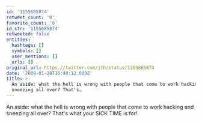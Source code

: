 ```yaml
---
id: '1155685874'
retweet_count: '0'
favorite_count: '0'
id_str: '1155685874'
retweeted: false
entities:
  hashtags: []
  symbols: []
  user_mentions: []
  urls: []
original_url: https://twitter.com/jth/status/1155685874
date: '2009-01-28T16:40:12.000Z'
title: >-
  An aside: what the hell is wrong with people that come to work hacking and
  sneezing all over? That's…
---
```


An aside: what the hell is wrong with people that come to work hacking and sneezing all over? That's what your SICK TIME is for!